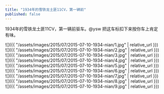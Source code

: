 ```yaml
---
title: "1934年的雪铁龙土匪11CV，第一辆前"
published: false
---
```

1934年的雪铁龙土匪11CV，第一辆前驱车。@ysw 把这车标扣下来按你车上肯定有味。



![]({{ "/assets/images/2015/07/2015-07-10-1934-nian/1.jpg" | relative_url }})
![]({{ "/assets/images/2015/07/2015-07-10-1934-nian/2.jpg" | relative_url }})
![]({{ "/assets/images/2015/07/2015-07-10-1934-nian/3.jpg" | relative_url }})
![]({{ "/assets/images/2015/07/2015-07-10-1934-nian/4.jpg" | relative_url }})
![]({{ "/assets/images/2015/07/2015-07-10-1934-nian/5.jpg" | relative_url }})
![]({{ "/assets/images/2015/07/2015-07-10-1934-nian/6.jpg" | relative_url }})
![]({{ "/assets/images/2015/07/2015-07-10-1934-nian/7.jpg" | relative_url }})
![]({{ "/assets/images/2015/07/2015-07-10-1934-nian/8.jpg" | relative_url }})
![]({{ "/assets/images/2015/07/2015-07-10-1934-nian/9.jpg" | relative_url }})
